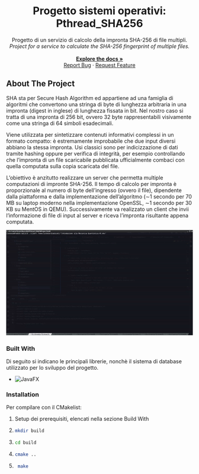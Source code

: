 <div align="center">
  <h1 align="center">Progetto sistemi operativi: Pthread_SHA256</h1>

  <p align="center">
    Progetto di un servizio di calcolo della impronta SHA-256 di file multipli.
    <br />
    <i>Project for a service to calculate the SHA-256 fingerprint of multiple files.</i>
    <br />
    <br />
    <a href="https://github.com/lorenzogasparini/ProgettoIngegneriaSw/tree/main/doc"><strong>Explore the docs »</strong></a>
    <br />
    <a href="https://github.com/lorenzogasparini/ProgettoIngegneriaSw/issues/new?labels=bug&template=bug-report---.md">Report Bug</a>
    &middot;
    <a href="https://github.com/lorenzogasparini/ProgettoIngegneriaSw/issues/new?labels=enhancement&template=feature-request---.md">Request Feature</a>
  </p>
</div>

<!-- TABLE OF CONTENTS
<details>
  <summary>Table of Contents</summary>
  <ol>
    <li>
      <a href="#about-the-project">About The Project</a>
      <ul>
        <li><a href="#built-with">Built With</a></li>
      </ul>
    </li>
    <li>
      <a href="#getting-started">Getting Started</a>
      <ul>
        <li><a href="#prerequisites">Prerequisites</a></li>
        <li><a href="#installation">Installation</a></li>
      </ul>
    </li>
    <li><a href="#usage">Usage</a></li>
    <li><a href="#roadmap">Roadmap</a></li>
    <li><a href="#contributing">Contributing</a></li>
    <li><a href="#license">License</a></li>
    <li><a href="#contact">Contact</a></li>
    <li><a href="#acknowledgments">Acknowledgments</a></li>
  </ol>
</details>
-->

<!-- ABOUT THE PROJECT -->
## About The Project

SHA sta per Secure Hash Algorithm ed appartiene ad una famiglia di algoritmi che convertono una stringa di byte di lunghezza arbitraria in una impronta (digest in inglese) di lunghezza fissata in bit. Nel nostro caso si tratta di una impronta di 256 bit, ovvero 32 byte rappresentabili visivamente come una stringa di 64 simboli esadecimali. 

Viene utilizzata per sintetizzare contenuti informativi complessi in un formato compatto: è estremamente improbabile che due input diversi abbiano la stessa impronta. Usi classici sono per indicizzazione di dati tramite hashing oppure per verifica di integrità, per esempio controllando che l’impronta di un file scaricabile pubblicata ufficialmente combaci con quella computata sulla copia scaricata del file.

L’obiettivo è anzitutto realizzare un server che permetta multiple computazioni di impronte SHA-256. Il tempo di calcolo per impronta è proporzionale al numero di byte dell’ingresso (ovvero il file), dipendente dalla piattaforma e dalla implementazione dell’algoritmo (∼1 secondo per 70 MB su laptop moderno nella implementazione OpenSSL, ∼1 secondo per 30 KB su MentOS in QEMU). Successivamente va realizzato un client che invii l’informazione di file di input al server e riceva l’impronta risultante appena computata.

<p align="center">
  <img src="https://github.com/lorenzogasparini/Pthread_SHA256Project/blob/master/bin/test.gif"/>
</p>

### Built With

Di seguito si indicano le principali librerie, nonchè il sistema di database utilizzato per lo sviluppo del progetto.

* ![JavaFX](https://img.shields.io/badge/CMAKE-red?style=for-the-badge)

### Installation

Per compilare con il CMakelist:
1. Setup dei prerequisiti, elencati nella sezione Build With
2. ```sh
   mkdir build
   ```
3. ```sh
   cd build
   ```
4. ```sh
   cmake ..
   ```
5. ```sh
    make
   ```

[java-shield]: https://img.shields.io/badge/CMAKE-red?style=for-the-badge
[sqlite-shield]: https://img.shields.io/badge/Database-SQLite-blue?style=for-the-badge
